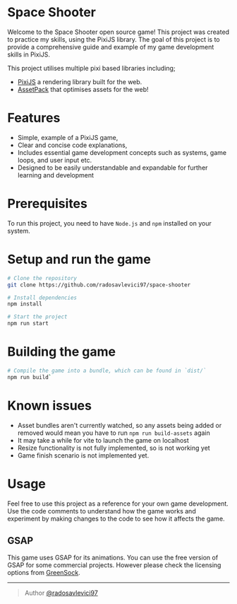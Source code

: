 # Space Shooter

Welcome to the Space Shooter open source game! This project was created to practice my skills, using the PixiJS library. The goal of this project is to provide a comprehensive guide and example of my game development skills in PixiJS.

This project utilises multiple pixi based libraries including;

- [PixiJS](https://github.com/pixijs/pixijs) a rendering library built for the web.
- [AssetPack](https://github.com/pixijs/assetpack) that optimises assets for the web!

# Features

- Simple, example of a PixiJS game,
- Clear and concise code explanations,
- Includes essential game development concepts such as systems, game loops, and user input etc.
- Designed to be easily understandable and expandable for further learning and development

# Prerequisites

To run this project, you need to have `Node.js` and `npm` installed on your system.

# Setup and run the game

```sh
# Clone the repository
git clone https://github.com/radosavlevici97/space-shooter

# Install dependencies
npm install

# Start the project
npm run start
```

# Building the game

```sh
# Compile the game into a bundle, which can be found in `dist/`
npm run build`
```

# Known issues

- Asset bundles aren't currently watched, so any assets being added or removed would mean you have to run `npm run build-assets` again
- It may take a while for vite to launch the game on localhost
- Resize functionality is not fully implemented, so is not working yet
- Game finish scenario is not implemented yet.

# Usage

Feel free to use this project as a reference for your own game development. Use the code comments to understand how the game works and experiment by making changes to the code to see how it affects the game.

## GSAP

This game uses GSAP for its animations. You can use the free version of GSAP for some commercial projects. However please check the licensing options from [GreenSock](https://greensock.com/licensing/).

---

> Author [@radosavlevici97](https://github.com/https://github.com/radosavlevici97)
